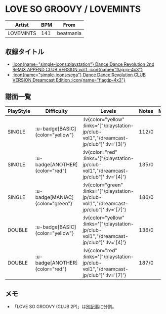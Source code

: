 # LOVE SO GROOVY / LOVEMINTS

|Artist|BPM|From|
|------|---|----|
|LOVEMINTS|141|beatmania|

## 収録タイトル

- [ :icon{name="simple-icons:playstation"} Dance Dance Revolution 2nd ReMIX APPEND CLUB VERSION vol.1 :icon{name="flag:jp-4x3"} ](/playstation-jp/club-vol1)
- [ :icon{name="simple-icons:sega"} Dance Dance Revolution CLUB VERSION Dreamcast Edition :icon{name="flag:jp-4x3"} ](/dreamcast-jp/club)

## 譜面一覧

|PlayStyle|Difficulty|Levels|Notes|Movie|
|---------|----------|------|-----|-----|
|SINGLE| :u-badge[BASIC]{color="yellow"} | :lv{color="yellow" :links='["/playstation-jp/club-vol1","/dreamcast-jp/club"]' :lv='[3]'} |112/0||
|SINGLE| :u-badge[ANOTHER]{color="red"} | :lv{color="red" :links='["/playstation-jp/club-vol1","/dreamcast-jp/club"]' :lv='[4]'} |135/0||
|SINGLE| :u-badge[MANIAC]{color="green"} | :lv{color="green" :links='["/playstation-jp/club-vol1","/dreamcast-jp/club"]' :lv='[7]'} |186/0||
|DOUBLE| :u-badge[BASIC]{color="yellow"} | :lv{color="yellow" :links='["/playstation-jp/club-vol1","/dreamcast-jp/club"]' :lv='[4]'} |136/0||
|DOUBLE| :u-badge[ANOTHER]{color="red"} | :lv{color="red" :links='["/playstation-jp/club-vol1","/dreamcast-jp/club"]' :lv='[7]'} |187/0||

## メモ

- 「LOVE SO GROOVY (CLUB 2P)」は[別記事](/playstation-jp/club-vol2/love-so-groovy-2p)に分割。

